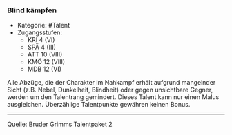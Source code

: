 ### Blind kämpfen

- Kategorie: #Talent
- Zugangsstufen:
  - KRI 4 (VI)
  - SPÄ 4 (III)
  - ATT 10 (VIII)
  - KMÖ 12 (VIII)
  - MDB 12 (VI)

Alle Abzüge, die der Charakter im Nahkampf erhält aufgrund mangelnder Sicht (z.B. Nebel, Dunkelheit, Blindheit) oder gegen unsichtbare Gegner, werden um den Talentrang gemindert. Dieses Talent kann nur einen Malus ausgleichen. Überzählige Talentpunkte gewähren keinen Bonus.

---

Quelle: Bruder Grimms Talentpaket 2

